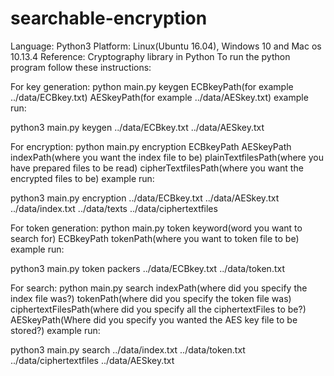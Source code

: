 # searchable-encryption

Language: Python3 
Platform: Linux(Ubuntu 16.04), Windows 10 and Mac os 10.13.4 
Reference: Cryptography library in Python
To run the python program follow these instructions:

For key generation: python main.py keygen ECBkeyPath(for example ../data/ECBkey.txt) AESkeyPath(for example ../data/AESkey.txt)
example run:

python3 main.py keygen ../data/ECBkey.txt ../data/AESkey.txt

For encryption: python main.py encryption ECBkeyPath AESkeyPath indexPath(where you want the index file to be) plainTextfilesPath(where you have prepared files to be read) cipherTextfilesPath(where you want the encrypted files to be)
example run:

python3 main.py encryption ../data/ECBkey.txt ../data/AESkey.txt ../data/index.txt ../data/texts ../data/ciphertextfiles

For token generation: python main.py token keyword(word you want to search for) ECBkeyPath tokenPath(where you want to token file to be)
example run:

python3 main.py token packers ../data/ECBkey.txt ../data/token.txt

For search: python main.py search indexPath(where did you specify the index file was?) tokenPath(where did you specify the token file was) ciphertextFilesPath(where did you specify all the ciphertextFiles  to be?) AESkeyPath(Where did you specify you wanted the AES key file to be stored?)
example run:

python3 main.py search ../data/index.txt ../data/token.txt ../data/ciphertextfiles ../data/AESkey.txt
